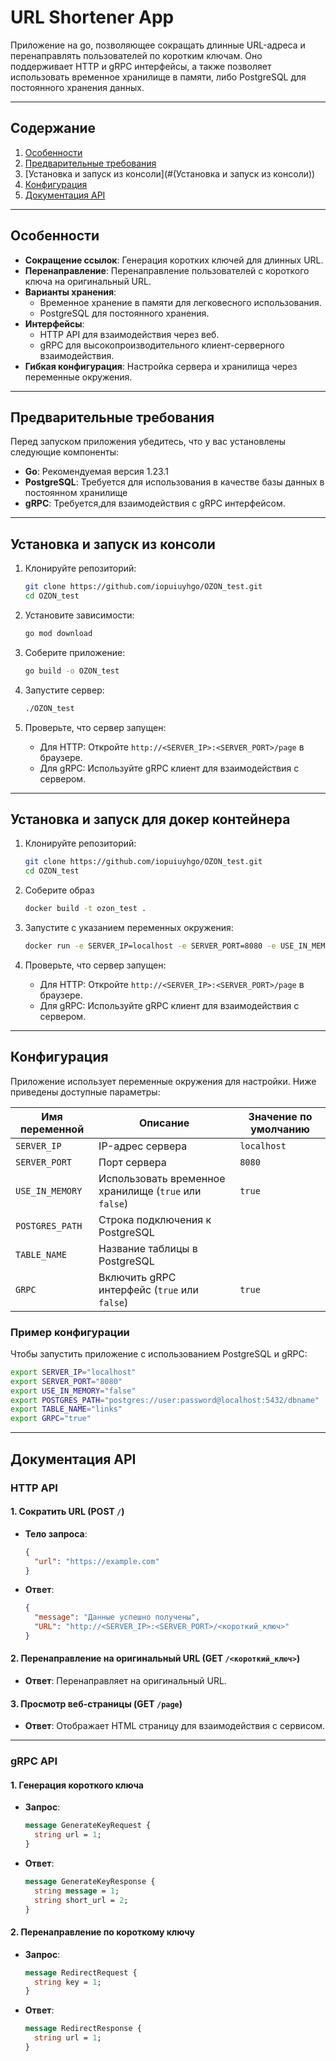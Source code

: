 # URL Shortener App

Приложение на go, позволяющее сокращать длинные URL-адреса и перенаправлять пользователей по коротким ключам. Оно поддерживает HTTP и gRPC интерфейсы, а также позволяет использовать временное хранилище в памяти, либо PostgreSQL для постоянного хранения данных.

---

## Содержание

1. [Особенности](#особенности)
2. [Предварительные требования](#предварительные-требования)
3. [Установка и запуск из консоли](#(Установка и запуск из консоли))
4. [Конфигурация](#конфигурация)
6. [Документация API](#документация-api)

---

## Особенности

- **Сокращение ссылок**: Генерация коротких ключей для длинных URL.
- **Перенаправление**: Перенаправление пользователей с короткого ключа на оригинальный URL.
- **Варианты хранения**:
  - Временное хранение в памяти для легковесного использования.
  - PostgreSQL для постоянного хранения.
- **Интерфейсы**:
  - HTTP API для взаимодействия через веб.
  - gRPC для высокопроизводительного клиент-серверного взаимодействия.
- **Гибкая конфигурация**: Настройка сервера и хранилища через переменные окружения.

---

## Предварительные требования

Перед запуском приложения убедитесь, что у вас установлены следующие компоненты:

- **Go**: Рекомендуемая версия 1.23.1
- **PostgreSQL**: Требуется для использования в качестве базы данных в постоянном хранилище
- **gRPC**: Требуется,для взаимодействия с gRPC интерфейсом.

---

## Установка и запуск из консоли

1. Клонируйте репозиторий:
   ```bash
   git clone https://github.com/iopuiuyhgo/OZON_test.git
   cd OZON_test
   ```

2. Установите зависимости:
   ```bash
   go mod download
   ```

3. Соберите приложение:
   ```bash
   go build -o OZON_test
   ```

4. Запустите сервер:
   ```bash
   ./OZON_test
   ```

5. Проверьте, что сервер запущен:
   - Для HTTP: Откройте `http://<SERVER_IP>:<SERVER_PORT>/page` в браузере.
   - Для gRPC: Используйте gRPC клиент для взаимодействия с сервером.

---
 
## Установка и запуск для докер контейнера

1. Клонируйте репозиторий:
   ```bash
   git clone https://github.com/iopuiuyhgo/OZON_test.git
   cd OZON_test
   ```

2. Соберите образ
   ```bash
   docker build -t ozon_test .
   ```

3. Запустите с указанием переменных окружения:
   ```bash
   docker run -e SERVER_IP=localhost -e SERVER_PORT=8080 -e USE_IN_MEMORY=false -e POSTGRES_PATH=postgres://user:password@localhost:5432/dbname -e TABLE_NAME=links -e GRPC=true -p 8080:8080 ozon_test
   ```

4. Проверьте, что сервер запущен:
   - Для HTTP: Откройте `http://<SERVER_IP>:<SERVER_PORT>/page` в браузере.
   - Для gRPC: Используйте gRPC клиент для взаимодействия с сервером.

---
 
## Конфигурация

Приложение использует переменные окружения для настройки. Ниже приведены доступные параметры:

| Имя переменной      | Описание                                   | Значение по умолчанию       |
|--------------------|-------------------------------------------|-----------------------------|
| `SERVER_IP`        | IP-адрес сервера                          | `localhost`                 |
| `SERVER_PORT`      | Порт сервера                              | `8080`                      |
| `USE_IN_MEMORY`    | Использовать временное хранилище (`true` или `false`) | `true`              |
| `POSTGRES_PATH`    | Строка подключения к PostgreSQL            |                      |
| `TABLE_NAME`       | Название таблицы в PostgreSQL              |                     |
| `GRPC`             | Включить gRPC интерфейс (`true` или `false`) | `true`              |

### Пример конфигурации

Чтобы запустить приложение с использованием PostgreSQL и gRPC:
```bash
export SERVER_IP="localhost"
export SERVER_PORT="8080"
export USE_IN_MEMORY="false"
export POSTGRES_PATH="postgres://user:password@localhost:5432/dbname"
export TABLE_NAME="links"
export GRPC="true"
```

---

## Документация API

### HTTP API

#### 1. Сократить URL (POST `/`)

- **Тело запроса**:
  ```json
  {
    "url": "https://example.com"
  }
  ```

- **Ответ**:
  ```json
  {
    "message": "Данные успешно получены",
    "URL": "http://<SERVER_IP>:<SERVER_PORT>/<короткий_ключ>"
  }
  ```

#### 2. Перенаправление на оригинальный URL (GET `/<короткий_ключ>`)

- **Ответ**: Перенаправляет на оригинальный URL.

#### 3. Просмотр веб-страницы (GET `/page`)

- **Ответ**: Отображает HTML страницу для взаимодействия с сервисом.

---

### gRPC API

#### 1. Генерация короткого ключа

- **Запрос**:
  ```proto
  message GenerateKeyRequest {
    string url = 1;
  }
  ```

- **Ответ**:
  ```proto
  message GenerateKeyResponse {
    string message = 1;
    string short_url = 2;
  }
  ```

#### 2. Перенаправление по короткому ключу

- **Запрос**:
  ```proto
  message RedirectRequest {
    string key = 1;
  }
  ```

- **Ответ**:
  ```proto
  message RedirectResponse {
    string url = 1;
  }
  ```

